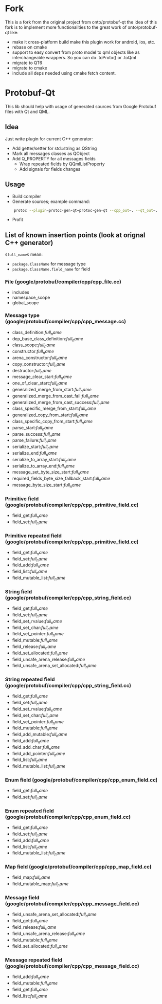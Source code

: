 # Fork

This is a fork from the original project from onto/protobuf-qt
the idea of this fork is to implement more functionalities to the great work of onto/protobuf-qt like:
- make it cross-platform build make this plugin work for android, ios, etc.
- rebase on cmake
- support to easy convert from proto model to qml objects like as interchangeable wrappers. So you can do .toProto() or .toQml
- migrate to QT6
- migrate to cmake
- include all deps needed using cmake fetch content.

# Protobuf-Qt

This lib should help with usage of generated sources from Google Protobuf files with Qt and QML.

## Idea
Just write plugin for current C++ generator:

+ Add getter/setter for std::string as QString
+ Mark all messages classes as QObject
+ Add Q_PROPERTY for all messages fields
    - Wrap repeated fields by QQmlListProperty
    - Add signals for fields changes

## Usage
+ Build compiler
+ Generate sources; example command:
```sh
    protoc --plugin=protoc-gen-qt=protoc-gen-qt --cpp_out=. --qt_out=. Test.proto
```
+ Profit

## List of known insertion points (look at orignal C++ generator)

`$full_name$` mean:

+ `package.ClassName` for message type
+ `package.ClassName.field_name` for field

### File (google/protobuf/compiler/cpp/cpp_file.cc)
+ includes
+ namespace_scope
+ global_scope

### Message type (google/protobuf/compiler/cpp/cpp_message.cc)
+ class_definition:$full_name$
+ dep_base_class_definition:$full_name$
+ class_scope:$full_name$
+ constructor:$full_name$
+ arena_constructor:$full_name$
+ copy_constructor:$full_name$
+ destructor:$full_name$
+ message_clear_start:$full_name$
+ one_of_clear_start:$full_name$
+ generalized_merge_from_start:$full_name$
+ generalized_merge_from_cast_fail:$full_name$
+ generalized_merge_from_cast_success:$full_name$
+ class_specific_merge_from_start:$full_name$
+ generalized_copy_from_start:$full_name$
+ class_specific_copy_from_start:$full_name$
+ parse_start:$full_name$
+ parse_success:$full_name$
+ parse_failure:$full_name$
+ serialize_start:$full_name$
+ serialize_end:$full_name$
+ serialize_to_array_start:$full_name$
+ serialize_to_array_end:$full_name$
+ message_set_byte_size_start:$full_name$
+ required_fields_byte_size_fallback_start:$full_name$
+ message_byte_size_start:$full_name$

### Primitive field (google/protobuf/compiler/cpp/cpp_primitive_field.cc)
+ field_get:$full_name$
+ field_set:$full_name$

### Primitive repeated field (google/protobuf/compiler/cpp/cpp_primitive_field.cc)
+ field_get:$full_name$
+ field_set:$full_name$
+ field_add:$full_name$
+ field_list:$full_name$
+ field_mutable_list:$full_name$

### String field (google/protobuf/compiler/cpp/cpp_string_field.cc)
+ field_get:$full_name$
+ field_set:$full_name$
+ field_set_rvalue:$full_name$
+ field_set_char:$full_name$
+ field_set_pointer:$full_name$
+ field_mutable:$full_name$
+ field_release:$full_name$
+ field_set_allocated:$full_name$
+ field_unsafe_arena_release:$full_name$
+ field_unsafe_arena_set_allocated:$full_name$

### String repeated field (google/protobuf/compiler/cpp/cpp_string_field.cc)
+ field_get:$full_name$
+ field_set:$full_name$
+ field_set_rvalue:$full_name$
+ field_set_char:$full_name$
+ field_set_pointer:$full_name$
+ field_mutable:$full_name$
+ field_add_mutable:$full_name$
+ field_add:$full_name$
+ field_add_char:$full_name$
+ field_add_pointer:$full_name$
+ field_list:$full_name$
+ field_mutable_list:$full_name$

### Enum field (google/protobuf/compiler/cpp/cpp_enum_field.cc)
+ field_get:$full_name$
+ field_set:$full_name$

### Enum repeated field (google/protobuf/compiler/cpp/cpp_enum_field.cc)
+ field_get:$full_name$
+ field_set:$full_name$
+ field_add:$full_name$
+ field_list:$full_name$
+ field_mutable_list:$full_name$

### Map field (google/protobuf/compiler/cpp/cpp_map_field.cc)
+ field_map:$full_name$
+ field_mutable_map:$full_name$

### Message field (google/protobuf/compiler/cpp/cpp_message_field.cc)
+ field_unsafe_arena_set_allocated:$full_name$
+ field_get:$full_name$
+ field_release:$full_name$
+ field_unsafe_arena_release:$full_name$
+ field_mutable:$full_name$
+ field_set_allocated:$full_name$

### Message repeated field (google/protobuf/compiler/cpp/cpp_message_field.cc)
+ field_add:$full_name$
+ field_mutable:$full_name$
+ field_get:$full_name$
+ field_list:$full_name$
